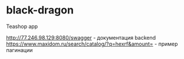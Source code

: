 # black-dragon
Teashop app

http://77.246.98.129:8080/swagger - документация backend
https://www.maxidom.ru/search/catalog/?q=hexrf&amount= - пример пагинации
